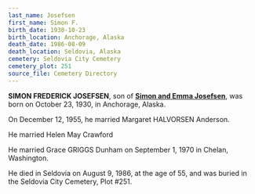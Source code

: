 ```yaml
---
last_name: Josefsen
first_name: Simon F.
birth_date: 1930-10-23
birth_location: Anchorage, Alaska
death_date: 1986-08-09
death_location: Seldovia, Alaska
cemetery: Seldovia City Cemetery
cemetery_plot: 251
source_file: Cemetery Directory
---
```


**SIMON FREDERICK JOSEFSEN**, son of [**Simon and Emma Josefsen**](./Josefsen_Simon_Andreas.md), was born on October 23, 1930, in
Anchorage, Alaska. 

On December 12, 1955, he married Margaret HALVORSEN Anderson.

He married Helen May Crawford 

He married Grace GRIGGS Dunham on September 1, 1970 in Chelan, Washington.

He died in Seldovia on August 9, 1986, at the age of 55, and was buried in the Seldovia City Cemetery, Plot #251.

